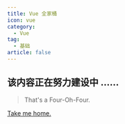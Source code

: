 ```yaml
---
title: Vue 全家桶
icon: vue
category:
  - Vue
tag:
  - 基础
article: false
---
```


<!-- more -->

## 该内容正在努力建设中 ......

> That's a Four-Oh-Four.

[Take me home.](/blog/)
